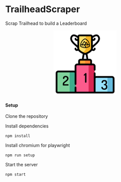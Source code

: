 # TrailheadScraper
Scrap Trailhead to build a Leaderboard

<p align="center"><img src ="/assets/leaderboard.png" width="200"/></p>


#### Setup 

Clone the repository

Install dependencies 

    npm install 

Install chromium for playwright

    npm run setup

Start the server 

    npm start

